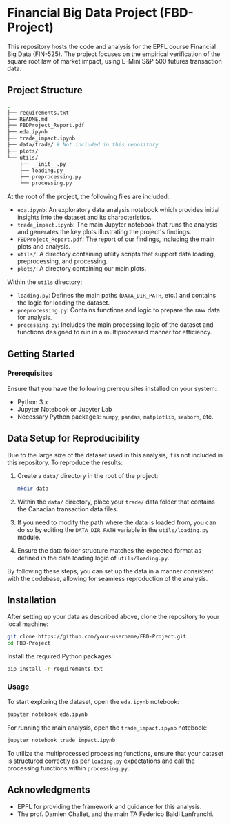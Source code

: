 # Financial Big Data Project (FBD-Project)

This repository hosts the code and analysis for the EPFL course Financial Big Data (FIN-525). The project focuses on the empirical verification of the square root law of market impact, using E-Mini S&P 500 futures transaction data.

## Project Structure

```bash
.
├── requirements.txt
├── README.md
├── FBDProject_Report.pdf
├── eda.ipynb
├── trade_impact.ipynb
├── data/trade/ # Not included in this repository
├── plots/
└── utils/
    ├── __init__.py
    ├── loading.py
    ├── preprocessing.py
    └── processing.py
```

At the root of the project, the following files are included:

- `eda.ipynb`: An exploratory data analysis notebook which provides initial insights into the dataset and its characteristics.
- `trade_impact.ipynb`: The main Jupyter notebook that runs the analysis and generates the key plots illustrating the project's findings.
- `FBDProject_Report.pdf`: The report of our findings, including the main plots and analysis.
- `utils/`: A directory containing utility scripts that support data loading, preprocessing, and processing.
- `plots/`: A directory containing our main plots.

Within the `utils` directory:

- `loading.py`: Defines the main paths (`DATA_DIR_PATH`, etc.) and contains the logic for loading the dataset.
- `preprocessing.py`: Contains functions and logic to prepare the raw data for analysis.
- `processing.py`: Includes the main processing logic of the dataset and functions designed to run in a multiprocessed manner for efficiency.

## Getting Started

### Prerequisites

Ensure that you have the following prerequisites installed on your system:

- Python 3.x
- Jupyter Notebook or Jupyter Lab
- Necessary Python packages: `numpy`, `pandas`, `matplotlib`, `seaborn`, etc.

## Data Setup for Reproducibility

Due to the large size of the dataset used in this analysis, it is not included in this repository. To reproduce the results:

1. Create a `data/` directory in the root of the project:

    ```bash
    mkdir data
    ```

2. Within the `data/` directory, place your `trade/` data folder that contains the Canadian transaction data files.

3. If you need to modify the path where the data is loaded from, you can do so by editing the `DATA_DIR_PATH` variable in the `utils/loading.py` module.

4. Ensure the data folder structure matches the expected format as defined in the data loading logic of `utils/loading.py`.

By following these steps, you can set up the data in a manner consistent with the codebase, allowing for seamless reproduction of the analysis.

## Installation

After setting up your data as described above, clone the repository to your local machine:

```bash
git clone https://github.com/your-username/FBD-Project.git
cd FBD-Project
```

Install the required Python packages:

```bash
pip install -r requirements.txt
```

### Usage

To start exploring the dataset, open the `eda.ipynb` notebook:

```bash
jupyter notebook eda.ipynb
```

For running the main analysis, open the `trade_impact.ipynb` notebook:

```bash
jupyter notebook trade_impact.ipynb
```

To utilize the multiprocessed processing functions, ensure that your dataset is structured correctly as per `loading.py` expectations and call the processing functions within `processing.py`.


## Acknowledgments

- EPFL for providing the framework and guidance for this analysis.
- The prof. Damien Challet, and the main TA Federico Baldi Lanfranchi.
